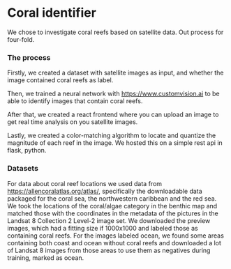 # Coral identifier

We chose to investigate coral reefs based on satellite data. Out process for four-fold.

### The process
Firstly, we created a dataset with satellite images as input, and whether the image contained coral reefs as label.

Then, we trained a neural network with https://www.customvision.ai to be able to identify images that contain coral reefs.

After that, we created a react frontend where you can upload an image to get real time analysis on you satellite images.

Lastly, we created a color-matching algorithm to locate and quantize the magnitude of each reef in the image. We hosted this on a simple rest api in flask, python.

### Datasets
For data about coral reef locations we used data from https://allencoralatlas.org/atlas/, specifically the downloadable data packaged for the coral sea, the northwestern caribbean and the red sea. We took the locations of the coral/algae category in the benthic map and matched those with the coordinates in the metadata of the pictures in the Landsat 8 Collection 2 Level-2 image set. We downloaded the preview images, which had a fitting size if 1000x1000 and labeled those as containing coral reefs. For the images labeled ocean, we found some areas containing both coast and ocean without coral reefs and downloaded a lot of Landsat 8 images from those areas to use them as negatives during training, marked as ocean.
